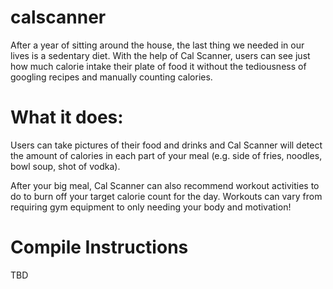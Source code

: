# calscanner
After a year of sitting around the house, the last thing we needed in our lives is a sedentary diet. With the help of Cal Scanner, users can see just how much calorie intake their plate of food it without the tediousness of googling recipes and manually counting calories.

# What it does:
Users can take pictures of their food and drinks and Cal Scanner will detect the amount of calories in each part of your meal (e.g. side of fries, noodles, bowl soup, shot of vodka).

After your big meal, Cal Scanner can also recommend workout activities to do to burn off your target calorie count for the day. Workouts can vary from requiring gym equipment to only needing your body and motivation!


# Compile Instructions
TBD
